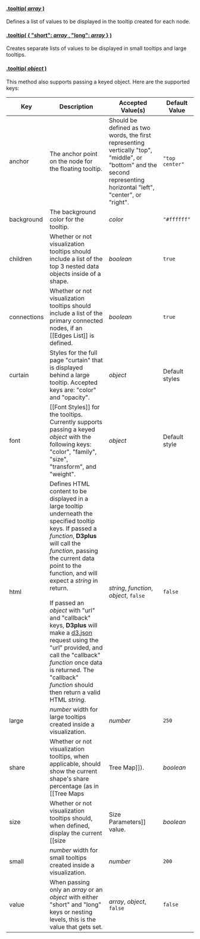#### <a name="array" href="#array">.tooltip( *array* )</a>

Defines a list of values to be displayed in the tooltip created for each node.

#### <a name="lengths" href="#lengths">.tooltip( { "short": *array* , "long": *array* } )</a>

Creates separate lists of values to be displayed in small tooltips and large tooltips.

#### <a name="object" href="#object">.tooltip( *object* )</a>

This method also supports passing a keyed object. Here are the supported keys:

| Key | Description | Accepted Value(s) | Default Value |
|---|---|---|---|
| anchor | The anchor point on the node for the floating tooltip. | Should be defined as two words, the first representing vertically "top", "middle", or "bottom" and the second representing horizontal "left", "center", or "right". | `"top center"` |
| background | The background color for the tooltip. | *color* | `"#ffffff"` |
| children | Whether or not visualization tooltips should include a list of the top 3 nested data objects inside of a shape. | *boolean* | `true` |
| connections | Whether or not visualization tooltips should include a list of the primary connected nodes, if an [[Edges List]] is defined. | *boolean* | `true` |
| curtain | Styles for the full page "curtain" that is displayed behind a large tooltip. Accepted keys are: "color" and "opacity". | *object* | Default styles |
| font | [[Font Styles]] for the tooltips. Currently supports passing a keyed *object* with the following keys: "color", "family", "size", "transform", and "weight". | *object* | Default style |
| html | Defines HTML content to be displayed in a large tooltip underneath the specified tooltip keys. If passed a *function*, **D3plus** will call the *function*, passing the current data point to the function, and will expect a *string* in return. <br><br> If passed an *object* with "url" and "callback" keys, **D3plus** will make a [d3.json](https://github.com/mbostock/d3/Requests#d3_json) request using the "url" provided, and call the "callback" *function* once data is returned. The "callback" *function* should then return a valid HTML *string*.| *string*, *function*, *object*, `false` | `false` |
| large | *number* width for large tooltips created inside a visualization. | *number* | `250` |
| share | Whether or not visualization tooltips, when applicable, should show the current shape's share percentage (as in [[Tree Maps|Tree Map]]). | *boolean* | `true` |
| size | Whether or not visualization tooltips should, when defined, display the current [[size|Size Parameters]] value. | *boolean* | `true` |
| small | *number* width for small tooltips created inside a visualization. | *number* | `200` |
| value | When passing only an *array* or an *object* with either "short" and "long" keys or nesting levels, this is the value that gets set. | *array*, *object*, `false` | `false` |
